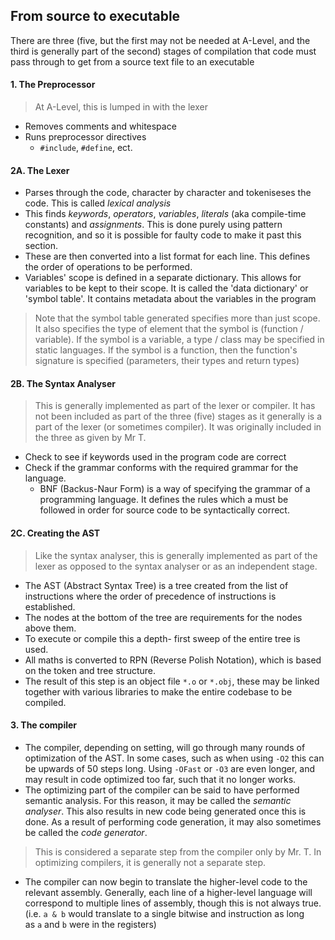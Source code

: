 ## From source to executable
There are three (five, but the first may not be needed at A-Level, and the third is generally part of the second) stages of compilation that code must pass through to get from a source text file to an executable
#### 1. The Preprocessor
> At A-Level, this is lumped in with the lexer
- Removes comments and whitespace
- Runs preprocessor directives
	- `#include`, `#define`, ect.
#### 2A. The Lexer
- Parses through the code, character by character and tokeniseses the code. This is called *lexical analysis*
- This finds *keywords*, *operators*, *variables*, *literals* (aka compile-time constants) and *assignments*. This is done purely using pattern recognition, and so it is possible for faulty code to make it past this section.
- These are then converted into a list format for each line. This defines the order of operations to be performed.
- Variables' scope is defined in a separate dictionary. This allows for variables to be kept to their scope. It is called the 'data dictionary' or 'symbol table'. It contains metadata about the variables in the program
> Note that the symbol table generated specifies more than just scope. It also specifies the type of element that the symbol is (function / variable). If the symbol is a variable, a type / class may be specified in static languages. If the symbol is a function, then the function's signature is specified (parameters, their types and return types)
#### 2B. The Syntax Analyser
>This is generally implemented as part of the lexer or compiler.
> It has not been included as part of the three (five) stages as it generally is a part of the lexer (or sometimes compiler). It was originally included in the three as given by Mr T.
- Check to see if keywords used in the program code are correct
- Check if the grammar conforms with the required grammar for the language.
    - BNF (Backus-Naur Form) is a way of specifying the grammar of a programming language. It defines the rules which a must be followed in order for source code to be syntactically correct.
#### 2C. Creating the AST
> Like the syntax analyser, this is generally implemented as part of the lexer as opposed to the syntax analyser or as an independent stage.
- The AST (Abstract Syntax Tree) is a tree created from the list of instructions where the order of precedence of instructions is established.
- The nodes at the bottom of the tree are requirements for the nodes above them.
- To execute or compile this a depth- first sweep of the entire tree is used.
- All maths is converted to RPN (Reverse Polish Notation), which is based on the token and tree structure.
- The result of this step is an object file `*.o` or `*.obj`, these may be linked together with various libraries to make the entire codebase to be compiled.
#### 3. The compiler
- The compiler, depending on setting, will go through many rounds of optimization of the AST. In some cases, such as when using `-O2` this can be upwards of 50 steps long. Using `-OFast` or `-O3` are even longer, and may result in code optimized too far, such that it no longer works.
- The optimizing part of the compiler can be said to have performed semantic analysis. For this reason, it may be called the _semantic analyser_. This also results in new code being generated once this is done. As a result of performing code generation, it may also sometimes be called the _code generator_.
> This is considered a separate step from the compiler only by Mr. T. In optimizing compilers, it is generally not a separate step.
- The compiler can now begin to translate the higher-level code to the relevant assembly. Generally, each line of a higher-level language will correspond to multiple lines of assembly, though this is not always true. (i.e. `a & b` would translate to a single bitwise and instruction as long as `a` and `b` were in the registers)